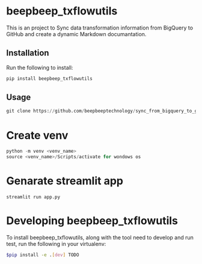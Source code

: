 # beepbeep_txflowutils

This is an project to Sync data transformation information from BigQuery to GitHub and create a dynamic Markdown documantation.

## Installation
Run the following to install:
```python
pip install beepbeep_txflowutils
```

## Usage
```python
git clone https://github.com/beepbeeptechnology/sync_from_bigquery_to_github.git
```

# Create venv
```python
python -m venv <venv_name>
source <venv_name>/Scripts/activate for wondows os
```

# Genarate streamlit app
```
streamlit run app.py
```

# Developing beepbeep_txflowutils
To install beepbeep_txflowutils, along with the tool need to develop and run test, run the following in your virtualenv:

```bash
$pip install -e .[dev] TODO
```